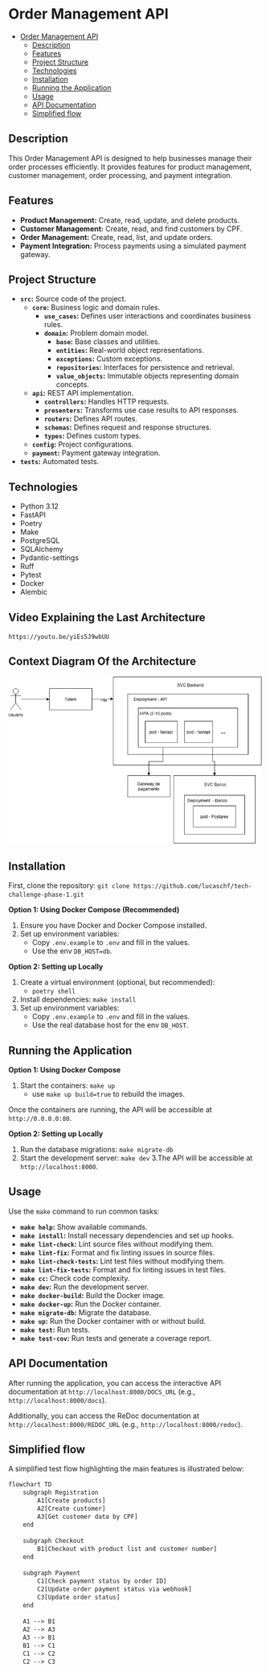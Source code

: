 # Order Management API

<!-- TOC -->
* [Order Management API](#order-management-api)
  * [Description](#description)
  * [Features](#features)
  * [Project Structure](#project-structure)
  * [Technologies](#technologies)
  * [Installation](#installation)
  * [Running the Application](#running-the-application)
  * [Usage](#usage)
  * [API Documentation](#api-documentation)
  * [Simplified flow](#simplified-flow)
<!-- TOC -->

## Description

This Order Management API is designed to help businesses manage their order processes efficiently.
It provides features for product management,
customer management, order processing, and payment integration.

## Features

* **Product Management:** Create, read, update, and delete products.
* **Customer Management:** Create, read, and find customers by CPF.
* **Order Management:** Create, read, list, and update orders.
* **Payment Integration:** Process payments using a simulated payment gateway.

## Project Structure

* **`src`:** Source code of the project.
    * **`core`:** Business logic and domain rules.
        * **`use_cases`:** Defines user interactions and coordinates business rules.
        * **`domain`:** Problem domain model.
            * **`base`:** Base classes and utilities.
            * **`entities`:** Real-world object representations.
            * **`exceptions`:** Custom exceptions.
            * **`repositories`:** Interfaces for persistence and retrieval.
            * **`value_objects`:** Immutable objects representing domain concepts.
    * **`api`:** REST API implementation.
        * **`controllers`:** Handles HTTP requests.
        * **`presenters`:** Transforms use case results to API responses.
        * **`routers`:** Defines API routes.
        * **`schemas`:** Defines request and response structures.
        * **`types`:** Defines custom types.
    * **`config`:** Project configurations.
    * **`payment`:** Payment gateway integration.
* **`tests`:** Automated tests.

## Technologies

* Python 3.12
* FastAPI
* Poetry
* Make
* PostgreSQL
* SQLAlchemy
* Pydantic-settings
* Ruff
* Pytest
* Docker
* Alembic

## Video Explaining the Last Architecture
    
    https://youtu.be/yiEs5J9wbUU


## Context Diagram Of the Architecture

![alt text](docs/SOA.drawio.png)

## Installation

First, clone the repository: `git clone https://github.com/lucaschf/tech-challenge-phase-1.git`

**Option 1: Using Docker Compose (Recommended)**

1. Ensure you have Docker and Docker Compose installed.
2. Set up environment variables:
    * Copy `.env.example` to `.env` and fill in the values.
    * Use the env `DB_HOST=db`.

**Option 2: Setting up Locally**

1. Create a virtual environment (optional, but recommended):
    * `poetry shell`
2. Install dependencies: `make install`
3. Set up environment variables:
    * Copy `.env.example` to `.env` and fill in the values.
   * Use the real database host for the env `DB_HOST`.

## Running the Application

**Option 1: Using Docker Compose**

1. Start the containers: `make up`
   * use `make up build=true` to rebuild the images.

Once the containers are running, the API will be accessible at `http://0.0.0.0:80`.

**Option 2: Setting up Locally**

1. Run the database migrations: `make migrate-db`
2. Start the development server: `make dev`
   3.The API will be accessible at `http://localhost:8000`.

## Usage

Use the `make` command to run common tasks:

* **`make help`:** Show available commands.
* **`make install`:** Install necessary dependencies and set up hooks.
* **`make lint-check`:** Lint source files without modifying them.
* **`make lint-fix`:** Format and fix linting issues in source files.
* **`make lint-check-tests`:** Lint test files without modifying them.
* **`make lint-fix-tests`:** Format and fix linting issues in test files.
* **`make cc`:** Check code complexity.
* **`make dev`:** Run the development server.
* **`make docker-build`:** Build the Docker image.
* **`make docker-up`:** Run the Docker container.
* **`make migrate-db`:** Migrate the database.
* **`make up`:** Run the Docker container with or without build.
* **`make test`:** Run tests.
* **`make test-cov`:** Run tests and generate a coverage report.

## API Documentation

After running the application, you can access the interactive API documentation at
`http://localhost:8000/DOCS_URL` (e.g., `http://localhost:8000/docs`).

Additionally, you can access the ReDoc documentation at
`http://localhost:8000/REDOC_URL` (e.g., `http://localhost:8000/redoc`).

## Simplified flow

A simplified test flow highlighting the main features is illustrated below:

```mermaid
flowchart TD
    subgraph Registration
        A1[Create products]
        A2[Create customer]
        A3[Get customer data by CPF]
    end

    subgraph Checkout
        B1[Checkout with product list and customer number]
    end

    subgraph Payment
        C1[Check payment status by order ID]
        C2[Update order payment status via webhook]
        C3[Update order status]
    end

    A1 --> B1
    A2 --> A3
    A3 --> B1
    B1 --> C1
    C1 --> C2
    C2 --> C3
```
